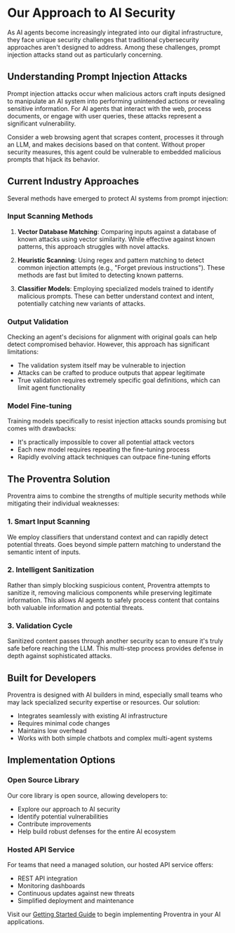 # Our Approach to AI Security

As AI agents become increasingly integrated into our digital infrastructure, they face unique security challenges that traditional cybersecurity approaches aren't designed to address. Among these challenges, prompt injection attacks stand out as particularly concerning.

## Understanding Prompt Injection Attacks

Prompt injection attacks occur when malicious actors craft inputs designed to manipulate an AI system into performing unintended actions or revealing sensitive information. For AI agents that interact with the web, process documents, or engage with user queries, these attacks represent a significant vulnerability.

Consider a web browsing agent that scrapes content, processes it through an LLM, and makes decisions based on that content. Without proper security measures, this agent could be vulnerable to embedded malicious prompts that hijack its behavior.

## Current Industry Approaches

Several methods have emerged to protect AI systems from prompt injection:

### Input Scanning Methods

1. **Vector Database Matching**: Comparing inputs against a database of known attacks using vector similarity. While effective against known patterns, this approach struggles with novel attacks.

2. **Heuristic Scanning**: Using regex and pattern matching to detect common injection attempts (e.g., "Forget previous instructions"). These methods are fast but limited to detecting known patterns.

3. **Classifier Models**: Employing specialized models trained to identify malicious prompts. These can better understand context and intent, potentially catching new variants of attacks.

### Output Validation

Checking an agent's decisions for alignment with original goals can help detect compromised behavior. However, this approach has significant limitations:

- The validation system itself may be vulnerable to injection
- Attacks can be crafted to produce outputs that appear legitimate
- True validation requires extremely specific goal definitions, which can limit agent functionality

### Model Fine-tuning

Training models specifically to resist injection attacks sounds promising but comes with drawbacks:

- It's practically impossible to cover all potential attack vectors
- Each new model requires repeating the fine-tuning process
- Rapidly evolving attack techniques can outpace fine-tuning efforts

## The Proventra Solution

Proventra aims to combine the strengths of multiple security methods while mitigating their individual weaknesses:

### 1. Smart Input Scanning

We employ classifiers that understand context and can rapidly detect potential threats. Goes beyond simple pattern matching to understand the semantic intent of inputs.

### 2. Intelligent Sanitization

Rather than simply blocking suspicious content, Proventra attempts to sanitize it, removing malicious components while preserving legitimate information. This allows AI agents to safely process content that contains both valuable information and potential threats.

### 3. Validation Cycle

Sanitized content passes through another security scan to ensure it's truly safe before reaching the LLM. This multi-step process provides defense in depth against sophisticated attacks.

## Built for Developers

Proventra is designed with AI builders in mind, especially small teams who may lack specialized security expertise or resources. Our solution:

- Integrates seamlessly with existing AI infrastructure
- Requires minimal code changes
- Maintains low overhead
- Works with both simple chatbots and complex multi-agent systems

## Implementation Options

### Open Source Library

Our core library is open source, allowing developers to:
- Explore our approach to AI security
- Identify potential vulnerabilities
- Contribute improvements
- Help build robust defenses for the entire AI ecosystem

### Hosted API Service

For teams that need a managed solution, our hosted API service offers:
- REST API integration
- Monitoring dashboards
- Continuous updates against new threats
- Simplified deployment and maintenance

Visit our [Getting Started Guide](getting-started.md) to begin implementing Proventra in your AI applications. 